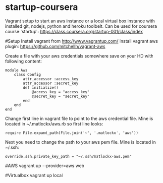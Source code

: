 startup-coursera
================
Vagrant setup to start an aws instance or a local virtual box instance with installed git, nodejs, python and heroku toolbelt.
Can be used for coursera course 'startup': https://class.coursera.org/startup-001/class/index

#Setup
Install vagrant from http://www.vagrantup.com/
Install vagrant aws plugin: https://github.com/mitchellh/vagrant-aws

Create a file with your aws credentials somewhere save on your HD with following content:

	module Aws
		class Config
	  		attr_accessor :access_key   
	  		attr_accessor :secret_key 
	 	 	def initialize()
	    		@access_key = "access_key"  
	  			@secret_key = "secret_key"
	  		end
		end
	end

Change first line in vagrant file to point to the aws credential file. Mine is located in ~/.matlockx/aws.rb so first line looks:
	
	require File.expand_path(File.join('~', '.matlockx', 'aws'))

Next you need to change the path to your aws pem file. Mine is located in ~/.ssh:

	override.ssh.private_key_path = "~/.ssh/matlockx-aws.pem" 

#AWS
vagrant up --provider=aws web

#Virtualbox
vagrant up local
